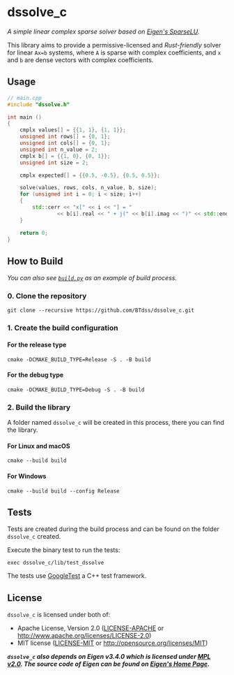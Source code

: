 # dssolve_c

*A simple linear complex sparse solver based on [Eigen's SparseLU](https://eigen.tuxfamily.org/dox/classEigen_1_1SparseLU.html).*

This library aims to provide a permissive-licensed and _Rust-friendly_ solver for linear `Ax=b` systems, where `A` is sparse with complex coefficients, and `x` and `b` are dense vectors with complex coefficients.

## Usage

```C++
// main.cpp
#include "dssolve.h"

int main ()
{
    cmplx values[] = {{1, 1}, {1, 1}};
    unsigned int rows[] = {0, 1};
    unsigned int cols[] = {0, 1};
    unsigned int n_value = 2;
    cmplx b[] = {{1, 0}, {0, 1}};
    unsigned int size = 2;

    cmplx expected[] = {{0.5, -0.5}, {0.5, 0.5}};

    solve(values, rows, cols, n_value, b, size);
    for (unsigned int i = 0; i < size; i++)
    {
        std::cerr << "x[" << i << "] = "
                << b[i].real << " + j(" << b[i].imag << ")" << std::endl;
    }

    return 0;
}
```

## How to Build

_You can also see [`build.py`](.github\workflows\build.py) as an example of build process._

### 0. Clone the repository
```shell
git clone --recursive https://github.com/BTdss/dssolve_c.git
```
### 1. Create the build configuration

#### For the release type
```shell
cmake -DCMAKE_BUILD_TYPE=Release -S . -B build
```

#### For the debug type
```shell
cmake -DCMAKE_BUILD_TYPE=Debug -S . -B build
```

### 2. Build the library

A folder named `dssolve_c` will be created in this process, there you can find the library.

#### For Linux and macOS
```shell
cmake --build build
```
#### For Windows
```shell
cmake --build build --config Release
```

## Tests

Tests are created during the build process and can be found on the folder `dssolve_c` created.

Execute the binary test to run the tests:
```shell
exec dssolve_c/lib/test_dssolve 
```

The tests use [GoogleTest](https://github.com/google/googletest) a C++ test framework. 

## License
`dssolve_c` is licensed under both of:

- Apache License, Version 2.0 ([LICENSE-APACHE](LICENSE-APACHE) or http://www.apache.org/licenses/LICENSE-2.0)
- MIT license ([LICENSE-MIT](LICENSE-MIT) or http://opensource.org/licenses/MIT)


_**`dssolve_c` also depends on Eigen v3.4.0 which is licensed under [MPL v2.0](https://www.mozilla.org/en-US/MPL/2.0/). The source code of Eigen can be found on [Eigen's Home Page](https://eigen.tuxfamily.org/).**_
